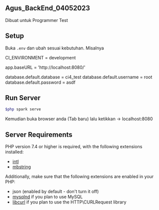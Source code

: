 ## Agus_BackEnd_04052023
<p>Dibuat untuk Programmer Test</p>

## Setup

Buka `.env` dan ubah sesuai kebutuhan. Misalnya

CI_ENVIRONMENT = development

app.baseURL = 'http://localhost:8080/'

database.default.database = ci4_test
database.default.username = root
database.default.password = asdf

## Run Server
```bash
$php spark serve
```

Kemudian buka browser anda (Tab baru) lalu ketikkan -> localhost:8080

## Server Requirements

PHP version 7.4 or higher is required, with the following extensions installed:

- [intl](http://php.net/manual/en/intl.requirements.php)
- [mbstring](http://php.net/manual/en/mbstring.installation.php)

Additionally, make sure that the following extensions are enabled in your PHP:

- json (enabled by default - don't turn it off)
- [mysqlnd](http://php.net/manual/en/mysqlnd.install.php) if you plan to use MySQL
- [libcurl](http://php.net/manual/en/curl.requirements.php) if you plan to use the HTTP\CURLRequest library
